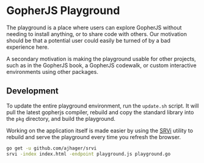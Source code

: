 # GopherJS Playground

The playground is a place where users can explore GopherJS without needing to install anything, or to share code with others. Our motivation should be that a potential user could easily be turned of by a bad experience here.

A secondary motivation is making the playground usable for other projects, such as in the GopherJS book, a GopherJS codewalk, or custom interactive environments using other packages.

## Development

To update the entire playground environment, run the `update.sh` script. It will pull the latest gopherjs compiler, rebuild and copy the standard library into the `pkg` directory, and build the playground.

Working on the application itself is made easier by using the [SRVi](https://github.com/ajhager/srvi) utility to rebuild and serve the playground every time you refresh the browser.

```bash
go get -u github.com/ajhager/srvi
srvi -index index.html -endpoint playground.js playground.go
```
